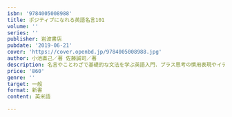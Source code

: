 ```yaml
---
isbn: '9784005008988'
title: ポジティブになれる英語名言101
volume: ''
series: ''
publisher: 岩波書店
pubdate: '2019-06-21'
cover: 'https://cover.openbd.jp/9784005008988.jpg'
author: 小池直己／著 佐藤誠司／著
description: 名言やことわざで基礎的な文法を学ぶ英語入門．プラス思考の慣用表現やイデオムが身につく名言集．
price: '860'
genre: ''
target: 一般
format: 新書
content: 英米語

---
```

